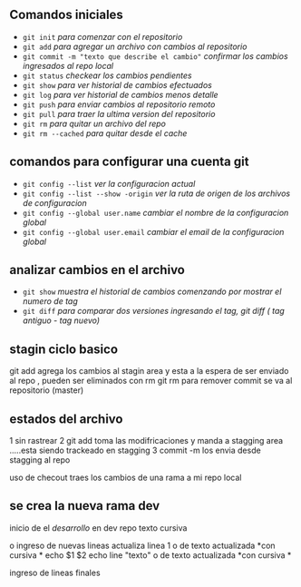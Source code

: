 ## Comandos iniciales 

- `git init`   *para comenzar con el repositorio*
- `git add` *para agregar un archivo con cambios al repositorio*
- `git commit -m "texto que describe el cambio"` *confirmar los cambios ingresados al repo local*
- `git status` *checkear los cambios pendientes*
- `git show` *para ver historial de cambios efectuados*
- `git log` *para ver historial de cambios menos detalle*
- `git push` *para enviar cambios al repositorio remoto*
- `git pull` *para traer la ultima version del repositorio*
- `git rm`   *para quitar un archivo del repo*
- `git rm --cached`   *para quitar desde el cache*

## comandos para configurar una cuenta git 
- `git config --list`   *ver la configuracion actual*
- `git config --list --show -origin` *ver la ruta de origen de los archivos de configuracion* 
- `git config --global user.name` *cambiar el nombre de la configuracion global*
- `git config --global user.email` *cambiar el email de la configuracion global*
## analizar cambios en el archivo
- `git show`   *muestra el historial de cambios comenzando por mostrar el numero de tag*
- `git diff`   *para comparar dos versiones ingresando el tag, git diff ( tag antiguo  -  tag nuevo)*
 
## stagin ciclo basico
git add agrega los cambios al stagin area y esta a la espera de ser enviado al repo , pueden ser eliminados con rm 
git rm para remover 
commit se va al repositorio (master)

## estados del archivo 
1 sin rastrear
2 git add toma las modifricaciones y manda a stagging area .....esta siendo trackeado en stagging
3 commit -m los envia desde stagging al repo 

uso de checout traes los cambios de una rama a mi repo local 

## se crea la nueva rama dev
inicio
de 
el *desarrollo* en 
dev repo
texto cursiva 


o ingreso de nuevas lineas actualiza linea 1
o de texto actualizada *con cursiva * echo $1 $2 
echo line "texto" o de texto actualizada *con cursiva * 

ingreso de lineas finales 
 
